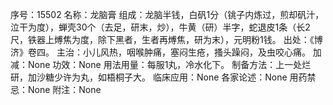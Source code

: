 序号：15502
名称：龙脑膏
组成：龙脑半钱，白矾1分（铫子内炼过，煎却矾汁，泣干为度），蝉壳30个（去足，研末，炒），牛黄（研）半字，蛇退皮1条（长2尺，铁器上煿焦为度，除下黑者，生者再煿焦，研为末），元明粉1钱。
出处：《博济》卷四。
主治：小儿风热，咽喉肿痛，塞闷生疮，搔头躁闷，及虫咬心痛。
加减：None
功效：None
用法用量：每服1丸，冷水化下。
制备方法：上一处烂研，加沙糖少许为丸，如梧桐子大。
临床应用：None
各家论述：None
用药禁忌：None
附注：None
